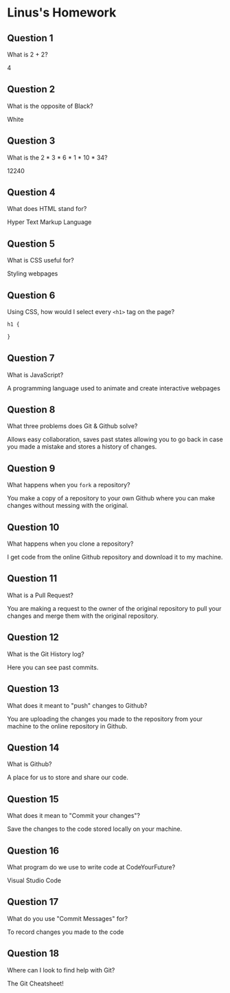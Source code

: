 # Linus's Homework

## Question 1

What is 2 + 2?

4

## Question 2

What is the opposite of Black?

White

## Question 3

What is the  2 * 3 * 6 * 1 * 10 * 34?

12240

## Question 4 

What does HTML stand for?

Hyper Text Markup Language

## Question 5

What is CSS useful for?

Styling webpages

## Question 6

Using CSS, how would I select every `<h1>` tag on the page?

```css
h1 {

}
```

## Question 7

What is JavaScript?

A programming language used to animate and create interactive webpages

## Question 8

What three problems does Git & Github solve?

Allows easy collaboration, saves past states allowing you to go back in case you made a mistake and stores a history of changes.

## Question 9

What happens when you `fork` a repository?

You make a copy of a repository to your own Github where you can make changes without messing with the original.

## Question 10 

What happens when you clone a repository?

I get code from the online Github repository and download it to my machine.

## Question 11

What is a Pull Request?

You are making a request to the owner of the original repository to pull your changes and merge them with the original repository.

## Question 12

What is the Git History log?

Here you can see past commits.

## Question 13

What does it meant to "push" changes to Github?

You are uploading the changes you made to the repository from your machine to the online repository in Github.

## Question 14

What is Github?

A place for us to store and share our code.

## Question 15

What does it mean to "Commit your changes"?

Save the changes to the code stored locally on your machine.

## Question 16

What program do we use to write code at CodeYourFuture?

Visual Studio Code

## Question 17

What do you use "Commit Messages" for?

To record changes you made to the code

## Question 18

Where can I look to find help with Git?

The Git Cheatsheet!
